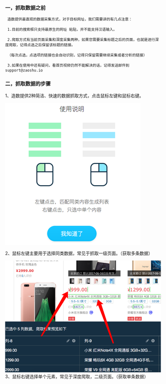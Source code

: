 ### 一，抓取数据之前

```
 造数提供最直观的数据采集方式，对于目标网址，我们需要讲的有几点注意：

 1.目前的搜索框只支持最原生的网址 粘贴，并不能支持汉语输入。

 2.爬取方式有当前页面采集和深度采集两种，如果您需要采集标题之后的页面，也就是进行深度爬取，记得点选之后保留该标题的链接。

 （每次点选，点选项的链接也会自动识别，记得只保留需要继续采集或者分析的链接）

 3.如果在使用中还有疑问，看首页视频仍然不能解决的话，记得发送邮件到 support@zaoshu.io
```

### 二，抓取数据的步骤

1、造数提供2种简洁、快速的数据抓取方式，点击鼠标左键和鼠标右键。

![](/assets/如何抓取图1.png)

2、鼠标左键主要用于选择同类数据，常见于抓取一级页面。（获取多条数据）

![](/assets/如何采集数据2.png)  
3、鼠标右键选择单个元素，常见于深度爬取，二级页面。（获取单条数据）

